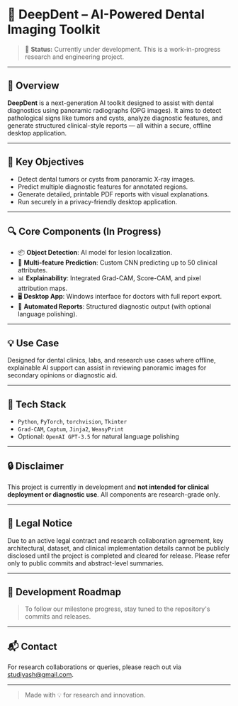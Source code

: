 # 🦷 DeepDent – AI-Powered Dental Imaging Toolkit

> 🚧 **Status:** Currently under development. This is a work-in-progress research and engineering project.

---

## 🧠 Overview

**DeepDent** is a next-generation AI toolkit designed to assist with dental diagnostics using panoramic radiographs (OPG images). It aims to detect pathological signs like tumors and cysts, analyze diagnostic features, and generate structured clinical-style reports — all within a secure, offline desktop application.

---

## 🎯 Key Objectives

- Detect dental tumors or cysts from panoramic X-ray images.
- Predict multiple diagnostic features for annotated regions.
- Generate detailed, printable PDF reports with visual explanations.
- Run securely in a privacy-friendly desktop application.

---

## 🔍 Core Components (In Progress)

- 📦 **Object Detection**: AI model for lesion localization.
- 🧪 **Multi-feature Prediction**: Custom CNN predicting up to 50 clinical attributes.
- 📊 **Explainability**: Integrated Grad-CAM, Score-CAM, and pixel attribution maps.
- 🖥️ **Desktop App**: Windows interface for doctors with full report export.
- 📄 **Automated Reports**: Structured diagnostic output (with optional language polishing).

---

## 💡 Use Case

Designed for dental clinics, labs, and research use cases where offline, explainable AI support can assist in reviewing panoramic images for secondary opinions or diagnostic aid.

---

## 🧰 Tech Stack

- `Python`, `PyTorch`, `torchvision`, `Tkinter`
- `Grad-CAM`, `Captum`, `Jinja2`, `WeasyPrint`
- Optional: `OpenAI GPT-3.5` for natural language polishing

---

## 🔒 Disclaimer

This project is currently in development and **not intended for clinical deployment or diagnostic use**. All components are research-grade only.

---

## 📜 Legal Notice

Due to an active legal contract and research collaboration agreement, key architectural, dataset, and clinical implementation details cannot be publicly disclosed until the project is completed and cleared for release. Please refer only to public commits and abstract-level summaries.

---

## 🚀 Development Roadmap

> To follow our milestone progress, stay tuned to the repository's commits and releases.

---

## 📬 Contact

For research collaborations or queries, please reach out via [studiyash@gmail.com](mailto:studiyash@gmail.com).

---

> Made with 💡 for research and innovation.
